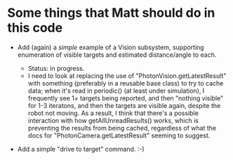 # Some things that Matt should do in this code
* Add (again) a _simple_ example of a Vision subsystem, supporting enumeration of visible targets and estimated distance/angle to each.
   * Status: in progress.
   * I need to look at replacing the use of "PhotonVision.getLatestResult" with something (preferably in a reusable base class) to try to cache data; when it's read in periodic() (at least under simulation), I frequently see 1+ targets being reported, and then "nothing visible" for 1-3 iteratons, and then the targets are visible again, despite the robot not moving.  As a result, I think that there's a possible interaction with how getAllUnreadResults() works, which is preventing the results from being cached, regardless of what the docs for "PhotonCamera.getLatestResult" seeming to suggest.

* Add a simple "drive to target" command. :-)
